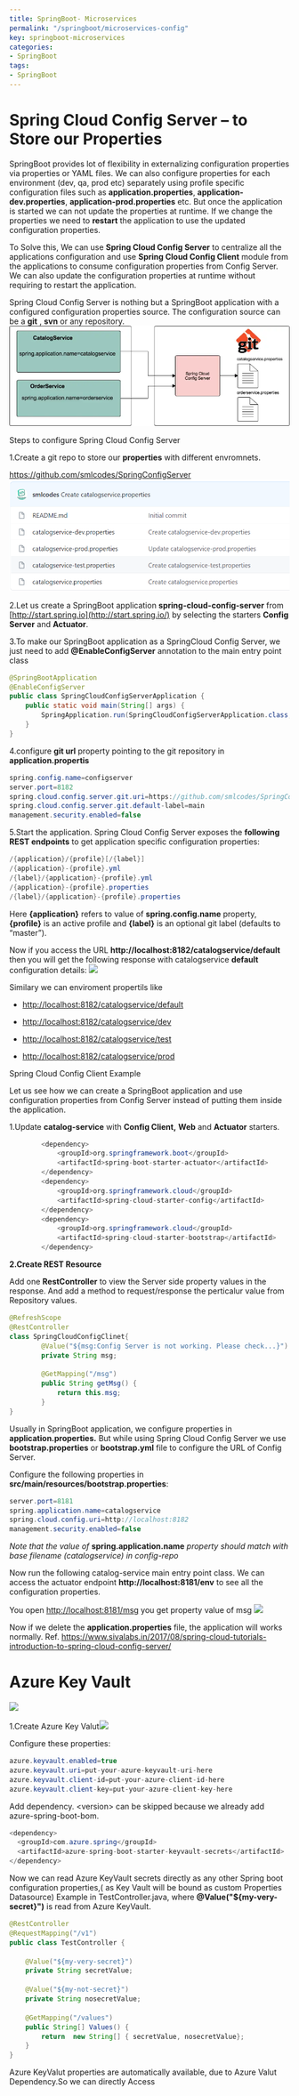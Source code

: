 ```yaml
---
title: SpringBoot- Microservices
permalink: "/springboot/microservices-config"
key: springboot-microservices
categories:
- SpringBoot
tags:
- SpringBoot
---
```


# Spring Cloud Config Server – to Store our Properties

SpringBoot provides lot of flexibility in externalizing configuration properties
via properties or YAML files. We can also configure properties for each
environment (dev, qa, prod etc) separately using profile specific configuration
files such as **application.properties**, **application-dev.properties**,
**application-prod.properties** etc. But once the application is started we can
not update the properties at runtime. If we change the properties we need to
**restart** the application to use the updated configuration properties.

To Solve this, We can use **Spring Cloud Config Server** to centralize all the
applications configuration and use **Spring Cloud Config Client** module from
the applications to consume configuration properties from Config Server. We can
also update the configuration properties at runtime without requiring to restart
the application.

Spring Cloud Config Server is nothing but a SpringBoot application with a
configured configuration properties source. The configuration source can be a
**git** , **svn** or any
repository.![](media/3628b78f8cb82705e6fce813faa9206d.png)

Steps to configure Spring Cloud Config Server

1.Create a git repo to store our **properties** with different envromnets.

<https://github.com/smlcodes/SpringConfigServer>![](media/3d7f49b0401b952be22cb07e962f0b2a.png)

2.Let us create a SpringBoot application **spring-cloud-config-server** from
[http://start.spring.io](http://start.spring.io/) by selecting the starters
**Config Server** and **Actuator**.

3.To make our SpringBoot application as a SpringCloud Config Server, we just
need to add **@EnableConfigServer** annotation to the main entry point class

~~~~~~~~~~~~~~~~~~~~~~~~~~~~~~~~~~~~~~~~~~~~~~~~~~~~~~~~~~~~~~~~~~~~~~~~~~~ java
@SpringBootApplication
@EnableConfigServer
public class SpringCloudConfigServerApplication {
	public static void main(String[] args) {
		SpringApplication.run(SpringCloudConfigServerApplication.class, args);
	}
}
~~~~~~~~~~~~~~~~~~~~~~~~~~~~~~~~~~~~~~~~~~~~~~~~~~~~~~~~~~~~~~~~~~~~~~~~~~~~~~~~

4.configure **git url** property pointing to the git repository in
**application.propertis**

~~~~~~~~~~~~~~~~~~~~~~~~~~~~~~~~~~~~~~~~~~~~~~~~~~~~~~~~~~~~~~~~~~~~~~~~~~~ java
spring.config.name=configserver
server.port=8182
spring.cloud.config.server.git.uri=https://github.com/smlcodes/SpringConfigServer.git
spring.cloud.config.server.git.default-label=main
management.security.enabled=false
~~~~~~~~~~~~~~~~~~~~~~~~~~~~~~~~~~~~~~~~~~~~~~~~~~~~~~~~~~~~~~~~~~~~~~~~~~~~~~~~

5.Start the application. Spring Cloud Config Server exposes the **following REST
endpoints** to get application specific configuration properties:

~~~~~~~~~~~~~~~~~~~~~~~~~~~~~~~~~~~~~~~~~~~~~~~~~~~~~~~~~~~~~~~~~~~~~~~~~~~ java
/{application}/{profile}[/{label}]
/{application}-{profile}.yml
/{label}/{application}-{profile}.yml
/{application}-{profile}.properties
/{label}/{application}-{profile}.properties
~~~~~~~~~~~~~~~~~~~~~~~~~~~~~~~~~~~~~~~~~~~~~~~~~~~~~~~~~~~~~~~~~~~~~~~~~~~~~~~~

Here **{application}** refers to value of **spring.config.name** property,
**{profile}** is an active profile and **{label}** is an optional git label
(defaults to “master”).

Now if you access the URL **http://localhost:8182/catalogservice/default** then
you will get the following response with catalogservice **default**
configuration details: ![](media/a6d9ee216bad10a22442d65702b206c9.png)

Similary we can enviroment propertils like

-   <http://localhost:8182/catalogservice/default>

-   <http://localhost:8182/catalogservice/dev>

-   <http://localhost:8182/catalogservice/test>

-   <http://localhost:8182/catalogservice/prod>

Spring Cloud Config Client Example

Let us see how we can create a SpringBoot application and use configuration
properties from Config Server instead of putting them inside the application.

1.Update **catalog-service** with **Config Client,** **Web** and **Actuator**
starters.

~~~~~~~~~~~~~~~~~~~~~~~~~~~~~~~~~~~~~~~~~~~~~~~~~~~~~~~~~~~~~~~~~~~~~~~~~~~ java
		<dependency>
			<groupId>org.springframework.boot</groupId>
			<artifactId>spring-boot-starter-actuator</artifactId>
		</dependency>
		<dependency>
			<groupId>org.springframework.cloud</groupId>
			<artifactId>spring-cloud-starter-config</artifactId>
		</dependency>
		<dependency>
			<groupId>org.springframework.cloud</groupId>
			<artifactId>spring-cloud-starter-bootstrap</artifactId>
		</dependency>
~~~~~~~~~~~~~~~~~~~~~~~~~~~~~~~~~~~~~~~~~~~~~~~~~~~~~~~~~~~~~~~~~~~~~~~~~~~~~~~~

**2.Create REST Resource**

Add one **RestController** to view the Server side property values in the
response. And add a method to request/response the perticalur value from
Repository values.

~~~~~~~~~~~~~~~~~~~~~~~~~~~~~~~~~~~~~~~~~~~~~~~~~~~~~~~~~~~~~~~~~~~~~~~~~~~ java
@RefreshScope
@RestController
class SpringCloudConfigClinet{	
	    @Value("${msg:Config Server is not working. Please check...}")
	    private String msg;
	 
	    @GetMapping("/msg")
	    public String getMsg() {
	        return this.msg;
	    }
}
~~~~~~~~~~~~~~~~~~~~~~~~~~~~~~~~~~~~~~~~~~~~~~~~~~~~~~~~~~~~~~~~~~~~~~~~~~~~~~~~

Usually in SpringBoot application, we configure properties in
**application.properties.** But while using Spring Cloud Config Server we use
**bootstrap.properties** or **bootstrap.yml** file to configure the URL of
Config Server.

Configure the following properties in
**src/main/resources/bootstrap.properties**:

~~~~~~~~~~~~~~~~~~~~~~~~~~~~~~~~~~~~~~~~~~~~~~~~~~~~~~~~~~~~~~~~~~~~~~~~~~~ java
server.port=8181
spring.application.name=catalogservice
spring.cloud.config.uri=http://localhost:8182
management.security.enabled=false
~~~~~~~~~~~~~~~~~~~~~~~~~~~~~~~~~~~~~~~~~~~~~~~~~~~~~~~~~~~~~~~~~~~~~~~~~~~~~~~~

*Note that the value of* **spring.application.name** *property should match with
base filename (catalogservice) in config-repo*

Now run the following catalog-service main entry point class. We can access the
actuator endpoint **http://localhost:8181/env** to see all the configuration
properties.

You open <http://localhost:8181/msg> you get property value of msg
![](media/b855ebaaac9cf783593db427345e8ea2.png)

Now if we delete the **application.properties** file, the application will works
normally. Ref.
<https://www.sivalabs.in/2017/08/spring-cloud-tutorials-introduction-to-spring-cloud-config-server/>

# Azure Key Vault

![](media/a7030f77bb790e03e7923cc824f7b6a9.png)

1.Create Azure Key Valut![](media/cf62116a1515dd043b5f7c1c6f6292a3.png)

Configure these properties:

~~~~~~~~~~~~~~~~~~~~~~~~~~~~~~~~~~~~~~~~~~~~~~~~~~~~~~~~~~~~~~~~~~~~~~~~~~~ java
azure.keyvault.enabled=true
azure.keyvault.uri=put-your-azure-keyvault-uri-here
azure.keyvault.client-id=put-your-azure-client-id-here
azure.keyvault.client-key=put-your-azure-client-key-here
~~~~~~~~~~~~~~~~~~~~~~~~~~~~~~~~~~~~~~~~~~~~~~~~~~~~~~~~~~~~~~~~~~~~~~~~~~~~~~~~

Add dependency. \<version\> can be skipped because we already add
azure-spring-boot-bom.

~~~~~~~~~~~~~~~~~~~~~~~~~~~~~~~~~~~~~~~~~~~~~~~~~~~~~~~~~~~~~~~~~~~~~~~~~~~ java
<dependency>
  <groupId>com.azure.spring</groupId>
  <artifactId>azure-spring-boot-starter-keyvault-secrets</artifactId>
</dependency>
~~~~~~~~~~~~~~~~~~~~~~~~~~~~~~~~~~~~~~~~~~~~~~~~~~~~~~~~~~~~~~~~~~~~~~~~~~~~~~~~

Now we can read Azure KeyVault secrets directly as any other Spring boot
configuration properties,( as Key Vault will be bound as custom Properties
Datasource) Example in TestController.java, where
**@Value("\${my-very-secret}")** is read from Azure KeyVault.

~~~~~~~~~~~~~~~~~~~~~~~~~~~~~~~~~~~~~~~~~~~~~~~~~~~~~~~~~~~~~~~~~~~~~~~~~~~ java
@RestController
@RequestMapping("/v1")
public class TestController {

    @Value("${my-very-secret}")
    private String secretValue;

    @Value("${my-not-secret}")
    private String nosecretValue;

    @GetMapping("/values")
    public String[] Values() {
        return  new String[] { secretValue, nosecretValue};
    }
}
~~~~~~~~~~~~~~~~~~~~~~~~~~~~~~~~~~~~~~~~~~~~~~~~~~~~~~~~~~~~~~~~~~~~~~~~~~~~~~~~

Azure KeyValut properties are automatically available, due to Azure Valut
Dependency.So we can directly Access
